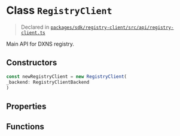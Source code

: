 # Class `RegistryClient`
> Declared in [`packages/sdk/registry-client/src/api/registry-client.ts`](https://github.com/dxos/protocols/blob/main/packages/sdk/registry-client/src/api/registry-client.ts#L68)

Main API for DXNS registry.

## Constructors
```ts
const newRegistryClient = new RegistryClient(
_backend: RegistryClientBackend
)
```

## Properties

## Functions
